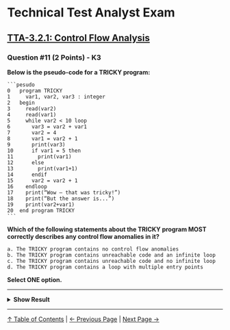 # Technical Test Analyst Exam

## [TTA-3.2.1: Control Flow Analysis](../3-static-and-dynamic-analysis/3.2-static-analysis.md#321-control-flow-analysis)

### Question #11 (2 Points) - K3

**Below is the pseudo-code for a TRICKY program:**

    ```pesudo
    0   program TRICKY
    1     var1, var2, var3 : integer
    2   begin
    3     read(var2)
    4     read(var1)
    5     while var2 < 10 loop
    6       var3 = var2 + var1
    7       var2 = 4
    8       var1 = var2 + 1
    9       print(var3)
    10      if var1 = 5 then
    11        print(var1)
    12      else
    13        print(var1+1)
    14      endif
    15      var2 = var2 + 1
    16    endloop
    17    print(“Wow – that was tricky!”)
    18    print(“But the answer is...”)
    19    print(var2+var1)
    20  end program TRICKY
    ```

**Which of the following statements about the TRICKY program MOST correctly describes any control flow anomalies in it?**

    a. The TRICKY program contains no control flow anomalies
    b. The TRICKY program contains unreachable code and an infinite loop
    c. The TRICKY program contains unreachable code and no infinite loop
    d. The TRICKY program contains a loop with multiple entry points

**Select ONE option.**

---

<details>
<summary><strong>Show Result</strong></summary>

#### Correct Answer: b

    a. Is not correct. See the correct justification for details
    b. Is correct. The decision at line 10 will always be true as var1 will always be 5 at line 10, thus line 13 is unreachable. The loop at line 5 can only be left if var2 is 10 or more, but each time through the loop var2 is reset at line 7 back to 4 and only incremented by 1 in the loop at line 15, so it only ever reaches 5
    c. Is not correct. See the correct justification for details
    d. Is not correct. There is only one entry point to the WHILE loop (with the control flow 4 → 5)

</details>

---

[↑ Table of Contents](../../README.md#table-of-contents) | [← Previous Page](question-10.md) | [Next Page →](question-12.md)
